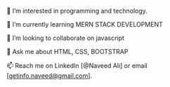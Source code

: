👀 I’m interested in programming and technology.

🌱  I’m currently learning MERN STACK DEVELOPMENT	

👯 I’m looking to collaborate on javascript

💬 Ask me about HTML, CSS, BOOTSTRAP

📫 Reach me on LinkedIn [@Naveed Ali] or email [getinfo.naveed@gmail.com].
